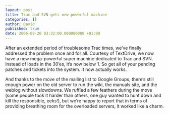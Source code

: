 ```yaml
---
layout: post
title: Trac and SVN gets new powerful machine
categories: []
author: David
published: true
date: 2006-08-20 03:32:00.000000000 +01:00
---
```

<p>After an extended period of troublesome Trac times, we&#8217;ve finally addressed the problem once and for all. Courtesy of TextDrive, we now have a new mega-powerful super machine dedicated to Trac and <span class="caps">SVN</span>. Instead of loads in the 30&#8217;es, it&#8217;s now below 1. So get all of your pending patches and tickets into the system. It now actually works.</p>
<p>And thanks to the move of the mailing list to Google Groups, there&#8217;s still enough power on the old server to run the wiki, the manuals site, and the weblog without slowdowns. We ruffled a few feathers during the move (some people took it harder than others, one guy wanted to hunt down and kill the responsible, eeks!), but we&#8217;re happy to report that in terms of providing breathing room for the overloaded servers, it worked like a charm.</p>